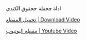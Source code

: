 اداة جحفلة ححقوق الكندي 

[تحميل المقطع | Download Video](https://cdn.discordapp.com/attachments/1321502260974583848/1332421117616324721/copy_9BBC3DA7-674D-4F05-BD46-791A78D7B8E6.mov?ex=6795315d&is=6793dfdd&hm=3d6c2bab183ef469a498d682de12f84b0f3af0b8ef70a49dced71f34693d3394&)


[مقطع اليوتيوب | Youtube Video ](https://youtu.be/xAQg6kPnd54?si=NH47BzZgTlaKOn5R)
